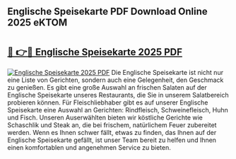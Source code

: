 ## Englische Speisekarte PDF Download Online 2025 eKTOM

# <h2><a href="http://gc9z1o.nevu.top/?p=Englische+Speisekarte">🔗 👉🔴 Englische Speisekarte 2025 PDF</a></h2>

[![Englische Speisekarte 2025 PDF](https://i.imgur.com/dBaPXMq.png)](http://gc9z1o.nevu.top/?p=Englische+Speisekarte)
Die Englische Speisekarte ist nicht nur eine Liste von Gerichten, sondern auch eine Gelegenheit, den Geschmack zu genießen. Es gibt eine große Auswahl an frischen Salaten auf der Englische Speisekarte unseres Restaurants, die Sie in unserem Salatbereich probieren können. Für Fleischliebhaber gibt es auf unserer Englische Speisekarte eine Auswahl an Gerichten: Rindfleisch, Schweinefleisch, Huhn und Fisch. Unseren Auserwählten bieten wir köstliche Gerichte wie Schaschlik und Steak an, die bei frischem, natürlichem Feuer zubereitet werden. Wenn es Ihnen schwer fällt, etwas zu finden, das Ihnen auf der Englische Speisekarte gefällt, ist unser Team bereit zu helfen und Ihnen einen komfortablen und angenehmen Service zu bieten.
